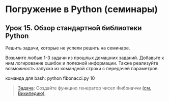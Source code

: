 # Погружение в Python (семинары)
## Урок 15. Обзор стандартной библиотеки Python

Решить задачи, которые не успели решить на семинаре.

Возьмите любые 1-3 задачи из прошлых домашних заданий.
Добавьте к ним логирование ошибок и полезной
информации. Также реализуйте возможность запуска из
командной строки с передачей параметров.

команда для bash: python fibonacci.py 10

> [Задача](https://github.com/XYI7I/GeekBrains/tree/main/Geek/Python/lesson15/fibonacci/fibonacci.py): Создайте функцию генератор чисел Фибоначчи [(см. Википедию)](https://ru.wikipedia.org/wiki/Числа_Фибоначчи).